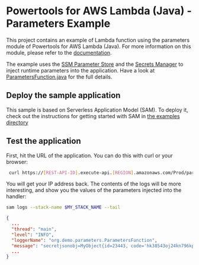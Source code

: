 #  Powertools for AWS Lambda (Java) - Parameters Example

This project contains an example of Lambda function using the parameters module of Powertools for AWS Lambda (Java). For more information on this module, please refer to the [documentation](https://docs.powertools.aws.dev/lambda-java/utilities/parameters/).

The example uses the [SSM Parameter Store](https://docs.powertools.aws.dev/lambda/java/utilities/parameters/#ssm-parameter-store)
and the [Secrets Manager](https://docs.powertools.aws.dev/lambda/java/utilities/parameters/#secrets-manager) to inject
runtime parameters into the application. 
Have a look at [ParametersFunction.java](src/main/java/org/demo/parameters/ParametersFunction.java) for the full details.

## Deploy the sample application

This sample is based on Serverless Application Model (SAM). To deploy it, check out the instructions for getting
started with SAM in [the examples directory](../README.md)

## Test the application

First, hit the URL of the application. You can do this with curl or your browser:

```bash
 curl https://[REST-API-ID].execute-api.[REGION].amazonaws.com/Prod/params/
```
You will get your IP address back. The contents of the logs will be more interesting, and show you the values
of the parameters injected into the handler:

```bash
sam logs --stack-name $MY_STACK_NAME --tail
```

```json
{
  ...
  "thread": "main",
  "level": "INFO",
  "loggerName": "org.demo.parameters.ParametersFunction",
  "message": "secretjsonobj=MyObject{id=23443, code='hk38543oj24kn796kp67bkb234gkj679l68'}\n",
  ...
}
```
